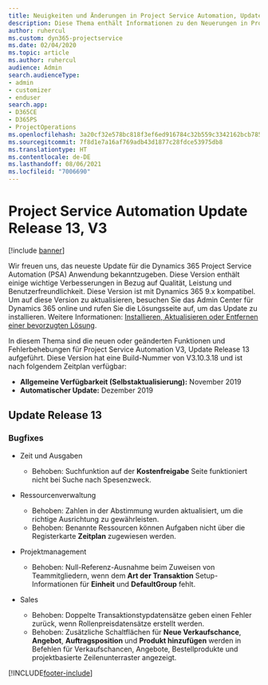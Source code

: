 ```yaml
---
title: Neuigkeiten und Änderungen in Project Service Automation, Update Release 13, V3
description: Diese Thema enthält Informationen zu den Neuerungen in Project Service Automation Release 13, V3.
author: ruhercul
ms.custom: dyn365-projectservice
ms.date: 02/04/2020
ms.topic: article
ms.author: ruhercul
audience: Admin
search.audienceType:
- admin
- customizer
- enduser
search.app:
- D365CE
- D365PS
- ProjectOperations
ms.openlocfilehash: 3a20cf32e578bc818f3ef6ed916784c32b559c3342162bcb7857f5e9cc520d9c
ms.sourcegitcommit: 7f8d1e7a16af769adb43d1877c28fdce53975db8
ms.translationtype: HT
ms.contentlocale: de-DE
ms.lasthandoff: 08/06/2021
ms.locfileid: "7006690"
---
```

# <a name="project-service-automation-update-release-13-v3"></a>Project Service Automation Update Release 13, V3

[!include [banner](../includes/psa-now-project-operations.md)]

Wir freuen uns, das neueste Update für die Dynamics 365 Project Service Automation (PSA) Anwendung bekanntzugeben. Diese Version enthält einige wichtige Verbesserungen in Bezug auf Qualität, Leistung und Benutzerfreundlichkeit. Diese Version ist mit Dynamics 365 9.x kompatibel. Um auf diese Version zu aktualisieren, besuchen Sie das Admin Center für Dynamics 365 online und rufen Sie die Lösungsseite auf, um das Update zu installieren. Weitere Informationen: [Installieren, Aktualisieren oder Entfernen einer bevorzugten Lösung](/power-platform/admin/install-remove-preferred-solution).

In diesem Thema sind die neuen oder geänderten Funktionen und Fehlerbehebungen für Project Service Automation V3, Update Release 13 aufgeführt. Diese Version hat eine Build-Nummer von V3.10.3.18 und ist nach folgendem Zeitplan verfügbar:

- **Allgemeine Verfügbarkeit (Selbstaktualisierung):** November 2019
- **Automatischer Update:** Dezember 2019


## <a name="update-release-13"></a>Update Release 13 

### <a name="bug-fixes"></a>Bugfixes

- Zeit und Ausgaben

     - Behoben: Suchfunktion auf der **Kostenfreigabe** Seite funktioniert nicht bei Suche nach Spesenzweck.

- Ressourcenverwaltung

     - Behoben: Zahlen in der Abstimmung wurden aktualisiert, um die richtige Ausrichtung zu gewährleisten.
     - Behoben: Benannte Ressourcen können Aufgaben nicht über die Registerkarte **Zeitplan** zugewiesen werden.

- Projektmanagement

     - Behoben: Null-Referenz-Ausnahme beim Zuweisen von Teammitgliedern, wenn dem **Art der Transaktion** Setup-Informationen für **Einheit** und **DefaultGroup** fehlt.

- Sales

     - Behoben: Doppelte Transaktionstypdatensätze geben einen Fehler zurück, wenn Rollenpreisdatensätze erstellt werden.
     - Behoben: Zusätzliche Schaltflächen für **Neue Verkaufschance**, **Angebot**, **Auftragsposition** und **Produkt hinzufügen** werden in Befehlen für Verkaufschancen, Angebote, Bestellprodukte und projektbasierte Zeilenunterraster angezeigt.




[!INCLUDE[footer-include](../includes/footer-banner.md)]
